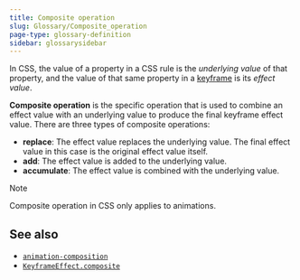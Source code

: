 ```yaml
---
title: Composite operation
slug: Glossary/Composite_operation
page-type: glossary-definition
sidebar: glossarysidebar
---
```


In CSS, the value of a property in a CSS rule is the _underlying value_ of that property, and the value of that same property in a [keyframe](/en-US/docs/Web/CSS/@keyframes) is its _effect value_.

**Composite operation** is the specific operation that is used to combine an effect value with an underlying value to produce the final keyframe effect value. There are three types of composite operations:

- **replace**: The effect value replaces the underlying value. The final effect value in this case is the original effect value itself.
- **add**: The effect value is added to the underlying value.
- **accumulate**: The effect value is combined with the underlying value.

> [!NOTE]
> Composite operation in CSS only applies to animations.

## See also

- [`animation-composition`](/en-US/docs/Web/CSS/Reference/Properties/animation-composition)
- [`KeyframeEffect.composite`](/en-US/docs/Web/API/KeyframeEffect/composite)
